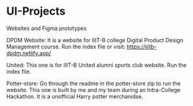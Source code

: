 # UI-Projects
Websites and Figma prototypes

DPDM Website: It is a website for IIIT-B college Digital Product Design Management course. Run the index file or visit: https://iiitb-dpdm.netlify.app/


United: This one is for IIIT-B United alumni sports club website. Run the index file.


Potter-store: Go through the readme in the potter-store zip to run the website. This one is built by me and my team during an Intra-College Hackathon. It is a unofficial Harry potter merchanidse.
